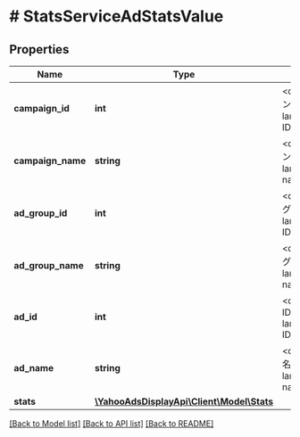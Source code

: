 # # StatsServiceAdStatsValue

## Properties

Name | Type | Description | Notes
------------ | ------------- | ------------- | -------------
**campaign_id** | **int** | &lt;div lang&#x3D;\&quot;ja\&quot;&gt;キャンペーンID&lt;/div&gt; &lt;div lang&#x3D;\&quot;en\&quot;&gt;Campaign ID&lt;/div&gt; | [optional]
**campaign_name** | **string** | &lt;div lang&#x3D;\&quot;ja\&quot;&gt;キャンペーン名&lt;/div&gt; &lt;div lang&#x3D;\&quot;en\&quot;&gt;Campaign name&lt;/div&gt; | [optional]
**ad_group_id** | **int** | &lt;div lang&#x3D;\&quot;ja\&quot;&gt;広告グループID&lt;/div&gt; &lt;div lang&#x3D;\&quot;en\&quot;&gt;Ad group ID&lt;/div&gt; | [optional]
**ad_group_name** | **string** | &lt;div lang&#x3D;\&quot;ja\&quot;&gt;広告グループ名&lt;/div&gt; &lt;div lang&#x3D;\&quot;en\&quot;&gt;Ad group name&lt;/div&gt; | [optional]
**ad_id** | **int** | &lt;div lang&#x3D;\&quot;ja\&quot;&gt;広告ID&lt;/div&gt; &lt;div lang&#x3D;\&quot;en\&quot;&gt;Ad ID&lt;/div&gt; | [optional]
**ad_name** | **string** | &lt;div lang&#x3D;\&quot;ja\&quot;&gt;広告名&lt;/div&gt; &lt;div lang&#x3D;\&quot;en\&quot;&gt;Ad name&lt;/div&gt; | [optional]
**stats** | [**\YahooAdsDisplayApi\Client\Model\Stats**](Stats.md) |  | [optional]

[[Back to Model list]](../../README.md#models) [[Back to API list]](../../README.md#endpoints) [[Back to README]](../../README.md)
